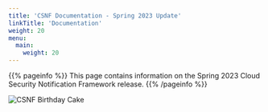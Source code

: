 ```yaml
---
title: 'CSNF Documentation - Spring 2023 Update'
linkTitle: 'Documentation'
weight: 20
menu:
  main:
    weight: 20
---
```


{{% pageinfo %}}
This page contains information on the Spring 2023 Cloud Security Notification Framework release. 
{{% /pageinfo %}}

<img src="https://csnf.netlify.app/docs/images/csnf-storyboard-bday-cake.png" alt="CSNF Birthday Cake" class="img-responsive">